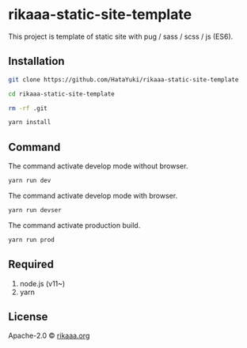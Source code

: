 # rikaaa-static-site-template

This project is template of static site with pug / sass / scss / js (ES6).

## Installation

```bash
git clone https://github.com/HataYuki/rikaaa-static-site-template

cd rikaaa-static-site-template

rm -rf .git

yarn install
```

## Command

The command activate develop mode without browser.

```bash
yarn run dev
```

The command activate develop mode with browser.

```bash
yarn run devser
```

The command activate production build.

```bash
yarn run prod
```

## Required

1. node.js (v11~)
1. yarn

## License

Apache-2.0 © [rikaaa.org](http://rikaaa.org/)
